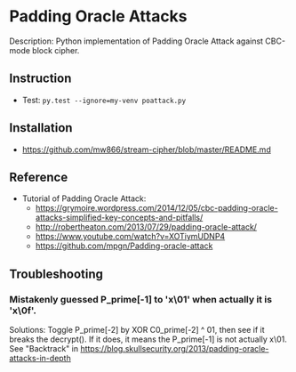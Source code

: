 # Padding Oracle Attacks
Description: Python implementation of Padding Oracle Attack against CBC-mode block cipher.

## Instruction

* Test: `py.test --ignore=my-venv poattack.py`

## Installation

* https://github.com/mw866/stream-cipher/blob/master/README.md

## Reference

* Tutorial of Padding Oracle Attack: 
	- https://grymoire.wordpress.com/2014/12/05/cbc-padding-oracle-attacks-simplified-key-concepts-and-pitfalls/
	- http://robertheaton.com/2013/07/29/padding-oracle-attack/
	- https://www.youtube.com/watch?v=XOTiymUDNP4
	- https://github.com/mpgn/Padding-oracle-attack

## Troubleshooting

### Mistakenly guessed P_prime[-1] to 'x\01' when actually it is 'x\0f'.

Solutions:
Toggle P_prime[-2] by XOR C0_prime[-2] ^ 01, then see if it breaks the decrypt(). If it does, it means the P_prime[-1] is not actually x\01.
See "Backtrack" in https://blog.skullsecurity.org/2013/padding-oracle-attacks-in-depth
